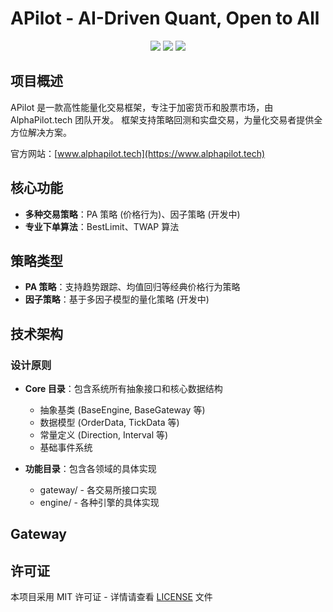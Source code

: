 # APilot - AI-Driven Quant, Open to All

<p align="center">
    <img src ="https://img.shields.io/badge/version-0.1.2-blueviolet.svg"/>
    <img src ="https://img.shields.io/badge/python-3.10|3.11|3.12-blue.svg" />
    <img src ="https://img.shields.io/badge/license-MIT-green.svg" />
</p>

## 项目概述

APilot 是一款高性能量化交易框架，专注于加密货币和股票市场，由 AlphaPilot.tech 团队开发。
框架支持策略回测和实盘交易，为量化交易者提供全方位解决方案。

官方网站：[www.alphapilot.tech](https://www.alphapilot.tech)

## 核心功能

- **多种交易策略**：PA 策略 (价格行为)、因子策略 (开发中)
- **专业下单算法**：BestLimit、TWAP 算法

## 策略类型

- **PA 策略**：支持趋势跟踪、均值回归等经典价格行为策略
- **因子策略**：基于多因子模型的量化策略 (开发中)


## 技术架构

### 设计原则
- **Core 目录**：包含系统所有抽象接口和核心数据结构
  - 抽象基类 (BaseEngine, BaseGateway 等)
  - 数据模型 (OrderData, TickData 等)
  - 常量定义 (Direction, Interval 等)
  - 基础事件系统

- **功能目录**：包含各领域的具体实现
  - gateway/ - 各交易所接口实现
  - engine/ - 各种引擎的具体实现

## Gateway


## 许可证

本项目采用 MIT 许可证 - 详情请查看 [LICENSE](LICENSE) 文件
